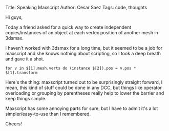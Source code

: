 Title: Speaking Maxscript
Author: Cesar Saez
Tags: code, thoughts

Hi guys,

Today a friend asked for a quick way to create independent copies/instances
of an object at each vertex position of another mesh in 3dsmax.

I haven't worked with 3dsmax for a long time, but it seemed to be a job
for maxscript and she knows nothing about scripting, so I took a deep
breath and gave it a shot.

    for v in $[1].mesh.verts do (instance $[2]).pos = v.pos * $[1].transform

Here's the thing: maxscript turned out to be surprisingly straight forward,
I mean, this kind of stuff could be done in any DCC, but things like operator
overloading or grouping by parentheses really help to lower the
barrier and keep things simple.

Maxscript has some annoying parts for sure, but I have to admit it's a
lot simpler/easy-to-use than I remembered.

Cheers!
